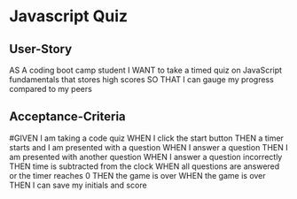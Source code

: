 # Javascript Quiz

## User-Story

 AS A coding boot camp student
I WANT to take a timed quiz on JavaScript fundamentals that stores high scores
SO THAT I can gauge my progress compared to my peers

## Acceptance-Criteria

#GIVEN I am taking a code quiz
WHEN I click the start button
THEN a timer starts and I am presented with a question
WHEN I answer a question
THEN I am presented with another question
WHEN I answer a question incorrectly
THEN time is subtracted from the clock
WHEN all questions are answered or the timer reaches 0
THEN the game is over
WHEN the game is over
THEN I can save my initials and score
